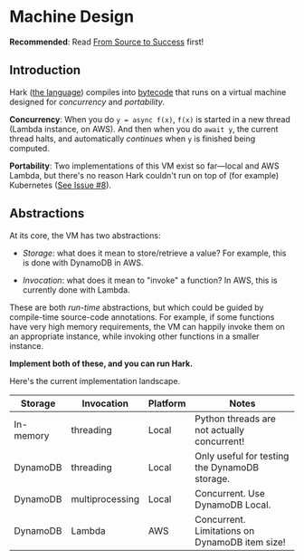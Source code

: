 # Machine Design

**Recommended**: Read [From Source to Success](source-to-success.html) first!


## Introduction

Hark ([the language](/language/index.html)) compiles into [bytecode][3] that
runs on a virtual machine designed for *concurrency* and *portability*.

**Concurrency**: When you do `y = async f(x)`, `f(x)` is started in a new thread
(Lambda instance, on AWS). And then when you do `await y`, the current thread
halts, and automatically *continues* when `y` is finished being computed.

**Portability**: Two implementations of this VM exist so far—local and AWS
Lambda, but there's no reason Hark couldn't run on top of (for example)
Kubernetes ([See Issue #8][2]).


## Abstractions

At its core, the VM has two abstractions:

- *Storage*: what does it mean to store/retrieve a value? For example, this is
  done with DynamoDB in AWS.

- *Invocation*: what does it mean to "invoke" a function? In AWS, this is
  currently done with Lambda.
  
These are both *run-time* abstractions, but which could be guided by
compile-time source-code annotations. For example, if some functions have very
high memory requirements, the VM can happily invoke them on an appropriate
instance, while invoking other functions in a smaller instance.

**Implement both of these, and you can run Hark.**

Here's the current implementation landscape.

| Storage   | Invocation      | Platform | Notes                                          |
|-----------|-----------------|----------|------------------------------------------------|
| In-memory | threading       | Local    | Python threads are not actually concurrent!    |
| DynamoDB  | threading       | Local    | Only useful for testing the DynamoDB storage.  |
| DynamoDB  | multiprocessing | Local    | Concurrent. Use DynamoDB Local.                |
| DynamoDB  | Lambda          | AWS      | Concurrent. Limitations on DynamoDB item size! |


[1]: https://en.wikipedia.org/wiki/Foreign_function_interface
[2]: https://github.com/condense9/hark-lang/issues/8
[3]: https://en.wikipedia.org/wiki/Bytecode

